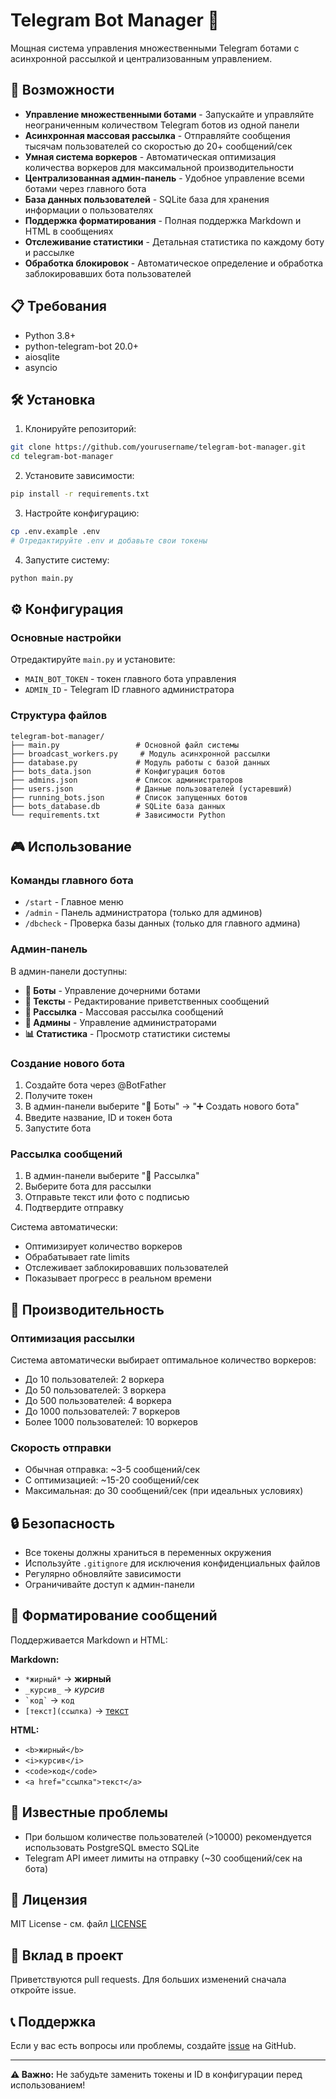 # Telegram Bot Manager 🤖

Мощная система управления множественными Telegram ботами с асинхронной рассылкой и централизованным управлением.

## 🚀 Возможности

- **Управление множественными ботами** - Запускайте и управляйте неограниченным количеством Telegram ботов из одной панели
- **Асинхронная массовая рассылка** - Отправляйте сообщения тысячам пользователей со скоростью до 20+ сообщений/сек
- **Умная система воркеров** - Автоматическая оптимизация количества воркеров для максимальной производительности
- **Централизованная админ-панель** - Удобное управление всеми ботами через главного бота
- **База данных пользователей** - SQLite база для хранения информации о пользователях
- **Поддержка форматирования** - Полная поддержка Markdown и HTML в сообщениях
- **Отслеживание статистики** - Детальная статистика по каждому боту и рассылке
- **Обработка блокировок** - Автоматическое определение и обработка заблокировавших бота пользователей

## 📋 Требования

- Python 3.8+
- python-telegram-bot 20.0+
- aiosqlite
- asyncio

## 🛠 Установка

1. Клонируйте репозиторий:
```bash
git clone https://github.com/yourusername/telegram-bot-manager.git
cd telegram-bot-manager
```

2. Установите зависимости:
```bash
pip install -r requirements.txt
```

3. Настройте конфигурацию:
```bash
cp .env.example .env
# Отредактируйте .env и добавьте свои токены
```

4. Запустите систему:
```bash
python main.py
```

## ⚙️ Конфигурация

### Основные настройки

Отредактируйте `main.py` и установите:
- `MAIN_BOT_TOKEN` - токен главного бота управления
- `ADMIN_ID` - Telegram ID главного администратора

### Структура файлов

```
telegram-bot-manager/
├── main.py                 # Основной файл системы
├── broadcast_workers.py     # Модуль асинхронной рассылки
├── database.py             # Модуль работы с базой данных
├── bots_data.json          # Конфигурация ботов
├── admins.json             # Список администраторов
├── users.json              # Данные пользователей (устаревший)
├── running_bots.json       # Список запущенных ботов
├── bots_database.db        # SQLite база данных
└── requirements.txt        # Зависимости Python
```

## 🎮 Использование

### Команды главного бота

- `/start` - Главное меню
- `/admin` - Панель администратора (только для админов)
- `/dbcheck` - Проверка базы данных (только для главного админа)

### Админ-панель

В админ-панели доступны:
- **🤖 Боты** - Управление дочерними ботами
- **📝 Тексты** - Редактирование приветственных сообщений
- **📢 Рассылка** - Массовая рассылка сообщений
- **👥 Админы** - Управление администраторами
- **📊 Статистика** - Просмотр статистики системы

### Создание нового бота

1. Создайте бота через @BotFather
2. Получите токен
3. В админ-панели выберите "🤖 Боты" → "➕ Создать нового бота"
4. Введите название, ID и токен бота
5. Запустите бота

### Рассылка сообщений

1. В админ-панели выберите "📢 Рассылка"
2. Выберите бота для рассылки
3. Отправьте текст или фото с подписью
4. Подтвердите отправку

Система автоматически:
- Оптимизирует количество воркеров
- Обрабатывает rate limits
- Отслеживает заблокировавших пользователей
- Показывает прогресс в реальном времени

## 🚀 Производительность

### Оптимизация рассылки

Система автоматически выбирает оптимальное количество воркеров:
- До 10 пользователей: 2 воркера
- До 50 пользователей: 3 воркера  
- До 500 пользователей: 4 воркера
- До 1000 пользователей: 7 воркеров
- Более 1000 пользователей: 10 воркеров

### Скорость отправки

- Обычная отправка: ~3-5 сообщений/сек
- С оптимизацией: ~15-20 сообщений/сек
- Максимальная: до 30 сообщений/сек (при идеальных условиях)

## 🔒 Безопасность

- Все токены должны храниться в переменных окружения
- Используйте `.gitignore` для исключения конфиденциальных файлов
- Регулярно обновляйте зависимости
- Ограничивайте доступ к админ-панели

## 📝 Форматирование сообщений

Поддерживается Markdown и HTML:

**Markdown:**
- `*жирный*` → **жирный**
- `_курсив_` → _курсив_
- `` `код` `` → `код`
- `[текст](ссылка)` → [текст](ссылка)

**HTML:**
- `<b>жирный</b>`
- `<i>курсив</i>`
- `<code>код</code>`
- `<a href="ссылка">текст</a>`

## 🐛 Известные проблемы

- При большом количестве пользователей (>10000) рекомендуется использовать PostgreSQL вместо SQLite
- Telegram API имеет лимиты на отправку (~30 сообщений/сек на бота)

## 📄 Лицензия

MIT License - см. файл [LICENSE](LICENSE)

## 🤝 Вклад в проект

Приветствуются pull requests. Для больших изменений сначала откройте issue.

## 📞 Поддержка

Если у вас есть вопросы или проблемы, создайте [issue](https://github.com/yourusername/telegram-bot-manager/issues) на GitHub.

---

**⚠️ Важно:** Не забудьте заменить токены и ID в конфигурации перед использованием!